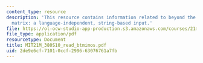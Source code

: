 ```yaml
---
content_type: resource
description: 'This resource contains information related to beyond the transition
  matrix: a language-independent, string-based input.'
file: https://ol-ocw-studio-app-production.s3.amazonaws.com/courses/21m-380-music-and-technology-algorithmic-and-generative-music-spring-2010/2de9e6cf71010ccf299663076761a7fb_MIT21M_380S10_read_btmimos.pdf
file_type: application/pdf
resourcetype: Document
title: MIT21M_380S10_read_btmimos.pdf
uid: 2de9e6cf-7101-0ccf-2996-63076761a7fb
---
```

